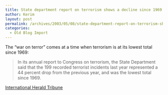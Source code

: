 ```yaml
---
title: State department report on terrorism shows a decline since 1969
author: Kerim
layout: post
permalink: /archives/2003/05/08/state-department-report-on-terrorism-shows-a-decline-since-1969/
categories:
  - Old Blog Import
---
```

The &#8220;war on terror&#8221; comes at a time when terrorism is at its lowest total since 1969:


>   In its annual report to Congress on terrorism, the State Department said that the 199 recorded terrorist incidents last year represented a 44 percent drop from the previous year, and was the lowest total since 1969.


<a href="http://www.iht.com/cgi-bin/generic.cgi?template=articleprint.tmplh&#38;ArticleId=95522" onclick="_gaq.push(['_trackEvent', 'outbound-article', 'http://www.iht.com/cgi-bin/generic.cgi?template=articleprint.tmplh&ArticleId=95522', 'International Herald Tribune']);" >International Herald Tribune</a>

